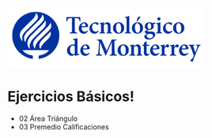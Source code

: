 ![Tec de Monterrey](images/logotecmty.png)
# Ejercicios Básicos!

- 02 Área Triángulo
- 03 Premedio Calificaciones